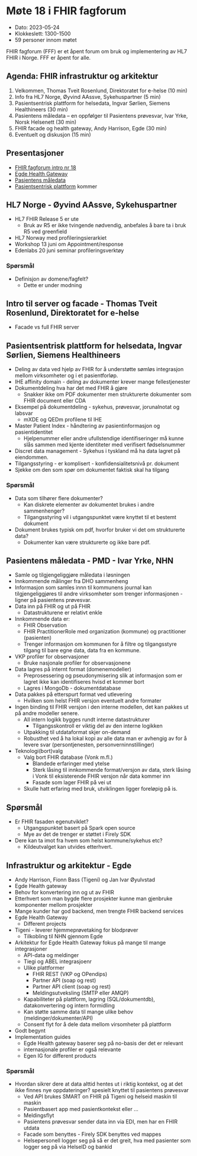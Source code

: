 # Møte 18 i FHIR fagforum

* Dato: 2023-05-24
* Klokkeslett: 1300-1500
* 59 personer innom møtet

FHIR fagforum (FFF) er et åpent forum om bruk og implementering av HL7 FHIR i Norge. FFF er åpent for alle.

## Agenda: FHIR infrastruktur og arkitektur

1. Velkommen, Thomas Tveit Rosenlund, Direktoratet for e-helse (10 min)
2. Info fra HL7 Norge, Øyvind AAssve, Sykehuspartner (5 min)
3. Pasientsentrisk plattform for helsedata, Ingvar Sørlien, Siemens Healthineers (30 min)
4. Pasientens måledata – en oppfølger til Pasientens prøvesvar, Ivar Yrke, Norsk Helsenett (30 min)
5. FHIR facade og health gateway, Andy Harrison, Egde (30 min)
6. Eventuelt og diskusjon (15 min)

## Presentasjoner

* [FHIR fagforum intro nr 18](../presentasjon/2023-05-24-FHIR-fagforum-18.pdf)
* [Egde Health Gateway](../presentasjon/2023-05-24-Egde-Health-Gateway.pdf)
* [Pasientens måledata](../presentasjon/2023-05-24-PMD.pptx)
* [Pasientsentrisk plattform]() kommer

## HL7 Norge - Øyvind AAssve, Sykehuspartner

* HL7 FHIR Release 5 er ute
  * Bruk av R5 er ikke tvingende nødvendig, anbefales å bare ta i bruk R5 ved greenfield
* HL7 Norway med profileringsierarkiet
* Workshop 13 juni om Appointment/response
* Edenlabs 20 juni seminar profileringsverktøy

### Spørsmål

* Definisjon av domene/fagfelt?
  * Dette er under modning

## Intro til server og facade - Thomas Tveit Rosenlund, Direktoratet for e-helse

* Facade vs full FHIR server

## Pasientsentrisk plattform for helsedata, Ingvar Sørlien, Siemens Healthineers

* Deling av data ved hjelp av FHIR for å understøtte sømløs integrasjon mellom virksomheter og i et pasientforløp.
* IHE affinity domain - deling av dokumenter krever mange fellestjenester
* Dokumentdeling hva har det med FHIR å gjøre
  * Snakker ikke om PDF dokumenter men strukturerte dokumenter som FHIR document eller CDA
* Eksempel på dokumentdeling - sykehus, prøvesvar, jorunalnotat og labsvar
  * mXDE og QEDm profilene til IHE
* Master Patient Index - håndtering av pasientinformasjon og pasientidentitet
  * Hjelpenummer eller andre ufullstendige identifiseringer må kunne slås sammen med kjente identiteter med verifisert fødselsnummer
* Discret data management - Sykehus i tyskland må ha data lagret på eiendommen.
* Tilgangsstyring - er komplisert - konfidensialitetsnivå pr. dokument
* Sjekke om den som spør om dokumentet faktisk skal ha tilgang

### Spørsmål

* Data som tilhører flere dokumenter?
  * Kan diskrete elementer av dokumentet brukes i andre sammenhenger?
  * Tilgangsstyring vil i utgangspunktet være knyttet til et bestemt dokument
* Dokument brukes typisk om pdf, hvorfor bruker vi det om strukturerte data?
  * Dokumenter kan være strukturerte og ikke bare pdf.

## Pasientens måledata - PMD - Ivar Yrke, NHN

* Samle og tilgjengeliggjøre måledata i løsningen
* Innkommende målinger fra DHO sammenheng
* Informasjon som samles innn til kommunens journal kan tilgjengeliggjøres til andre virksomheter som trenger informasjonen - ligner på pasientens prøvesvar.
* Data inn på FHIR og ut på FHIR
  * Datastrukturene er relativt enkle
* Innkommende data er:
  * FHIR Observation
  * FHIR PractitionerRole med organization (kommune) og practitioner (pasienten)
  * Trenger informasjon om kommunen for å filtre og tilgangsstyre tilgang til bare egne data, data fra en kommune.
* VKP profiler for observasjoner
  * Bruke nasjonale profiler for observasjonene
* Data lagres på internt format (domenemodeller)
  * Preprosessering og pseudonymisering slik at informasjon som er lagret ikke kan identifiseres hvisd et kommer bort
  * Lagres i MongoDb - dokumentdatabase
* Data pakkes på etterspurt format ved utlevering
  * Hvilken som helst FHIR versjon eventuelt andre formater
* Ingen binding til FHIR versjon i den interne modellen, det kan pakkes ut på andre modeller senere.
  * All intern logikk bygges rundt interne datastrukturer
    * Tilgangsskontroll er viktig del av den interne logikken
  * Utpakking til utdataformat skjer on-demand
  * Robusthet ved å ha lokal kopi av alle data man er avhengig av for å levere svar (persontjenesten, personverninnstillinger)
* Teknologi(bort)valg
  * Valg bort FHIR database (Vonk m.fl.)
    * Blandede erfaringer med ytelse
    * Sterk låsing til innkommende format/versjon av data, sterk låsing i Vonk til eksisterende FHIR versjon når data kommer inn
    * Fasade som lager FHIR på vei ut
  * Skulle hatt erfaring med bruk, utviklingen ligger foreløpig på is.

## Spørsmål

* Er FHIR fasaden egenutviklet?
  * Utgangspunktet basert på Spark open source
  * Mye av det de trenger er støttet i Firely SDK
* Dere kan ta imot fra hvem som helst kommune/sykehus etc?
  * Kildeutvalget kan utvides etterhvert.

## Infrastruktur og arkitektur - Egde

* Andy Harrison, Fionn Bass (Tigeni) og Jan Ivar Øyulvstad
* Egde Health gateway
* Behov for konvertering inn og ut av FHIR
* Etterhvert som man bygde flere prosjekter kunne man gjenbruke komponenter mellom prosjekter
* Mange kunder har god backend, men trengte FHIR backend services
* Egde Health Gateway
  * Different projects
* Tigeni - leverer hjemmeprøvetaking for blodprøver
  * Tilkobling til NHN gjennom Egde
* Arkitektur for Egde Health Gateway fokus på mange til mange integrasjoner
  * API-data og meldinger
  * Tiegi og ABEL integrasjoenr
  * Ulike plattformer
    * FHIR REST (VKP og OPendips)
    * Partner API (soap og rest)
    * Partner API client (soap og rest)
    * Meldingsutveksling (SMTP eller AMQP)
  * Kapabiliteter på plattform, lagring (SQL/dokumentdb), datakonvertering og intern formidling
  * Kan støtte samme data til mange ulike behov (meldinger/dokumenter/API)
  * Consent flyt for å dele data mellom virsomheter på plattform
* Godt begynt
* Implementation guides
  * Egde Health gateway baserer seg på no-basis der det er relevant
  * internasjonale profiler er også relevante
  * Egen IG for different products

### Spørsmål

* Hvordan sikrer dere at data alttid hentes ut i riktig kontekst, og at det ikke finnes nye oppdateringer? spesielt knyttet til pasientens prøvesvar
  * Ved API brukes SMART on FHIR på Tigeni og helseid maskin til maskin
  * Pasientbasert app med pasientkontekst eller ...
  * Meldingsflyt
  * Pasientens prøvesvar sender data inn via EDI, men har en FHIR utdata
  * Facade som benyttes - Firely SDK benyttes ved mappes
  * Helsepersonell logger seg på så er det greit, hva med pasienter som logger seg på via HelseID og bankid
